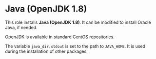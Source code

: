 # Java (OpenJDK 1.8)

This role installs **Java (OpenJDK 1.8)**.
It can be modified to install Oracle Java, if needed.

OpenJDK is available in standard CentOS repositories.

The variable `java_dir.stdout` is set to the path to `JAVA_HOME`.
It is used during the installation of other packages.
